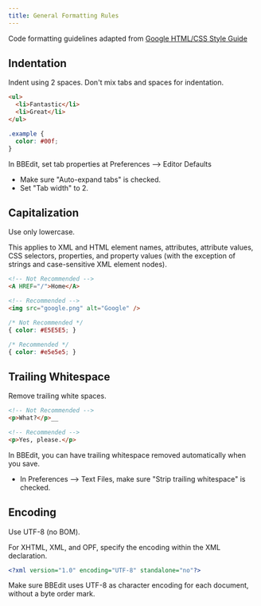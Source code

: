 ```yaml
---
title: General Formatting Rules
---
```


<aside class="notice">Code formatting guidelines adapted from <a target="_blank" href="https://google.github.io/styleguide/htmlcssguide.xml">Google HTML/CSS Style Guide</a></aside>

## Indentation

Indent using 2 spaces. Don't mix tabs and spaces for indentation.

```html
<ul>
  <li>Fantastic</li>
  <li>Great</li>
</ul>
```

```css
.example {
  color: #00f;
}
```

<aside class="tip">In BBEdit, set tab properties at Preferences --> Editor Defaults<ul><li>Make sure "Auto-expand tabs" is checked.</li><li>Set "Tab width" to 2.</li></aside>

## Capitalization

Use only lowercase.

This applies to XML and HTML element names, attributes, attribute values, CSS selectors, properties, and property values (with the exception of strings and case-sensitive XML element nodes).

```html
<!-- Not Recommended -->
<A HREF="/">Home</A>

<!-- Recommended -->
<img src="google.png" alt="Google" />
```

```css
/* Not Recommended */
{ color: #E5E5E5; }

/* Recommended */
{ color: #e5e5e5; }
```

## Trailing Whitespace

Remove trailing white spaces.

```html
<!-- Not Recommended -->
<p>What?</p>__

<!-- Recommended -->
<p>Yes, please.</p>
```

<aside class="tip">In BBEdit, you can have trailing whitespace removed automatically when you save.<ul><li>In Preferences --> Text Files, make sure "Strip trailing whitespace" is checked.</li></ul></aside>

## Encoding

Use UTF-8 (no BOM).

For XHTML, XML, and OPF, specify the encoding within the XML declaration.

```xml
<?xml version="1.0" encoding="UTF-8" standalone="no"?>
```

<aside class="tip">Make sure BBEdit uses UTF-8 as character encoding for each document, without a byte order mark.</aside>